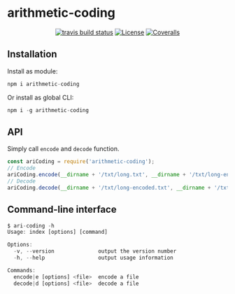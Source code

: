 # arithmetic-coding

<p align="center">
  <a href="https://travis-ci.com/upupming/arithmetic-coding/builds"><img src="https://img.shields.io/travis/com/upupming/arithmetic-coding.svg?style=popout-square" alt="travis build status"></a>
  <a href="https://github.com/upupming/arithmetic-coding/blob/master/LICENSE"><img src="https://img.shields.io/github/license/mashape/apistatus.svg?style=popout-square" alt="License"></a>
  <a href="https://coveralls.io/github/upupming/arithmetic-coding?branch=master"><img src="https://img.shields.io/coveralls/github/upupming/arithmetic-coding.svg?style=popout-square" alt="Coveralls"></a>
</p>

## Installation

Install as module:

```js
npm i arithmetic-coding
```

Or install as global CLI:

```js
npm i -g arithmetic-coding
```

## API

Simply call `encode` and `decode` function.

```js
const ariCoding = require('arithmetic-coding');
// Encode
ariCoding.encode(__dirname + '/txt/long.txt', __dirname + '/txt/long-encoded.txt');
// Decode
ariCoding.decode(__dirname + '/txt/long-encoded.txt', __dirname + '/txt/long-decoded.txt');
```

## Command-line interface

```js
$ ari-coding -h
Usage: index [options] [command]

Options:
  -v, --version              output the version number
  -h, --help                 output usage information

Commands:
  encode|e [options] <file>  encode a file
  decode|d [options] <file>  decode a file
```
